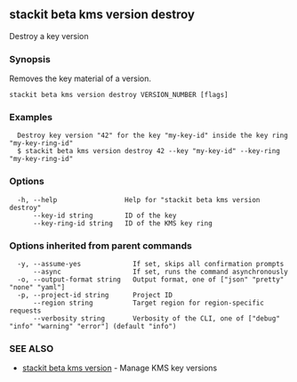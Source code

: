 ## stackit beta kms version destroy

Destroy a key version

### Synopsis

Removes the key material of a version.

```
stackit beta kms version destroy VERSION_NUMBER [flags]
```

### Examples

```
  Destroy key version "42" for the key "my-key-id" inside the key ring "my-key-ring-id"
  $ stackit beta kms version destroy 42 --key "my-key-id" --key-ring "my-key-ring-id"
```

### Options

```
  -h, --help                 Help for "stackit beta kms version destroy"
      --key-id string        ID of the key
      --key-ring-id string   ID of the KMS key ring
```

### Options inherited from parent commands

```
  -y, --assume-yes             If set, skips all confirmation prompts
      --async                  If set, runs the command asynchronously
  -o, --output-format string   Output format, one of ["json" "pretty" "none" "yaml"]
  -p, --project-id string      Project ID
      --region string          Target region for region-specific requests
      --verbosity string       Verbosity of the CLI, one of ["debug" "info" "warning" "error"] (default "info")
```

### SEE ALSO

* [stackit beta kms version](./stackit_beta_kms_version.md)	 - Manage KMS key versions

